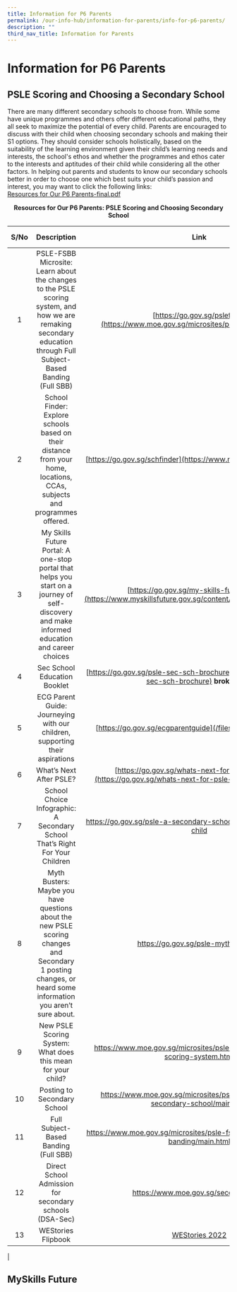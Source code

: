 ```yaml
---
title: Information for P6 Parents
permalink: /our-info-hub/information-for-parents/info-for-p6-parents/
description: ""
third_nav_title: Information for Parents
---
```

# Information for P6 Parents
## PSLE Scoring and Choosing a Secondary School

There are many different secondary schools to choose from. While some have unique programmes and others offer different educational paths, they all seek to maximize the potential of every child. Parents are encouraged to discuss with their child when choosing secondary schools and making their S1 options. They should consider schools holistically, based on the suitability of the learning environment given their child’s learning needs and interests, the school's ethos and whether the programmes and ethos cater to the interests and aptitudes of their child while considering all the other factors. In helping out parents and students to know our secondary schools better in order to choose one which best suits your child’s passion and interest, you may want to click the following links:<br>
[Resources for Our P6 Parents-final.pdf](/files/resourcesforp6parents.pdf)

<center><b>Resources for Our P6 Parents: PSLE Scoring and Choosing Secondary School</b></center>

| S/No | Description | Link | QR Code |
|:----:|:------------------------------------------------------------------------------------------------------------------------------------------------------------------:|:---------------------------------------------------------------------------------:|:-------:|
|   1  | PSLE-FSBB Microsite: Learn about the changes to the PSLE scoring system, and how we are remaking secondary education through Full Subject-Based Banding (Full SBB) | [https://go.gov.sg/pslefsbb](https://www.moe.gov.sg/microsites/psle-fsbb/index.html) |         |
|   2  | School Finder: Explore schools based on their distance from your home, locations, CCAs, subjects and programmes offered. | [https://go.gov.sg/schfinder](https://www.moe.gov.sg/schoolfinder) |         |
|   3  | My Skills Future Portal: A one-stop portal that helps you start on a journey of self-discovery and make informed education and career choices | [https://go.gov.sg/my-skills-future-portal](https://www.myskillsfuture.gov.sg/content/student/en/primary.html) |         |
|   4  | Sec School Education Booklet | [https://go.gov.sg/psle-sec-sch-brochure](https://go.gov.sg/psle-sec-sch-brochure) **broken link** |         |
|   5  | ECG Parent Guide: Journeying with our children, supporting their aspirations | [https://go.gov.sg/ecgparentguide](/files/ecgparentguide.pdf) |         |
|   6  | What’s Next After PSLE? | [https://go.gov.sg/whats-next-for-psle-students](https://go.gov.sg/whats-next-for-psle-students) **broken link** |         |
|   7  | School Choice Infographic: A Secondary School That’s Right For Your Children | https://go.gov.sg/psle-a-secondary-school-thats-right-for-your-child |         |
|   8  | Myth Busters: Maybe you have questions about the new PSLE scoring changes and Secondary 1 posting changes, or heard some information you aren’t sure about.        | https://go.gov.sg/psle-myth-busters |         |
|   9  | New PSLE Scoring System: What does this mean for your child? | https://www.moe.gov.sg/microsites/psle-fsbb/psle/new-psle-scoring-system.html     |         |
|  10  | Posting to Secondary School | https://www.moe.gov.sg/microsites/psle-fsbb/posting-to-secondary-school/main.html |         |
|  11  | Full Subject-Based Banding (Full SBB) | https://www.moe.gov.sg/microsites/psle-fsbb/full-subject-based-banding/main.html  |         |
|  12  | Direct School Admission for secondary schools (DSA-Sec) | https://www.moe.gov.sg/secondary/dsa |         |
|  13  | WEStories Flipbook | [WEStories 2022](https://online.fliphtml5.com/obrr/qkde/#p=1) |  |
|


## MySkills Future